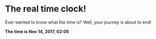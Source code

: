 # The real time clock!

Ever wanted to know what the time is? Well, your journey is about to end!

**The time is Nov 14, 2017, 02:05**